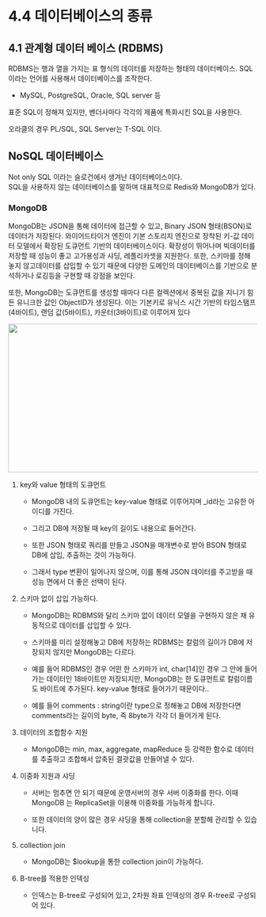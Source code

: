 # 4.4 데이터베이스의 종류



## 4.1 관계형 데이터 베이스 (RDBMS)

RDBMS는 행과 열을 가지는 표 형식의 데이터를 저장하는 형태의 데이터베이스. 
SQL 이라는 언어를 사용해서 데이터베이스를 조작한다.  

* MySQL, PostgreSQL, Oracle, SQL server 등

표준 SQL이 정해져 있지만, 벤더사마다 각각의 제품에 특화시킨 SQL을 사용한다.

오라클의 경우 PL/SQL, SQL Server는 T-SQL 이다.



## NoSQL 데이터베이스

Not only SQL 이라는 슬로건에서 생겨난 데이터베이스이다.  
SQL을 사용하지 않는 데이터베이스를 말하며 대표적으로 Redis와 MongoDB가 있다.  

### MongoDB

MongoDB는 JSON을 통해 데이터에 접근할 수 있고, Binary JSON 형태(BSON)로 데이터가 저장된다.  와이어드타이거 엔진이 기본 스토리지 엔진으로 장착된 키-값 데이터 모델에서 확장된 도큐먼트 기반의 데이터베이스이다.  확장성이 뛰어나며 빅데이터를 저장할
때 성능이 좋고 고가용성과 샤딩, 레플리카셋을 지원한다. 또한, 스키마를 정해 놓지 않고데이터를 삽입할 수 있기 때문에 다양한 도메인의 데이터베이스를 기반으로 분석하거나 로깅등을 구현할 때 강점을 보인다.  


또한, MongoDB는 도큐먼트를 생성할 때마다 다른 컬렉션에서 중복된 값을 지니기 힘든 유니크한 값인 ObjectID가 생성된다. 이는 기본키로 유닉스 시간 기반의 타임스탬프(4바이트), 랜덤 값(5바이트), 카운터(3바이트)로 이루어져 있다

<img src="https://blog.kakaocdn.net/dn/biKIyk/btrRZMwVzY7/TOEVcCxtFft7xihsijmzm1/img.png" width=600 height=300>

1. key와 value 형태의 도큐먼트

     * MongoDB 내의 도큐먼트는 key-value 형태로 이루어지며 _id라는 고유한 아이디를 가진다.

     * 그리고 DB에 저장될 때 key의 길이도 내용으로 들어간다. 

     * 또한 JSON 형태로 쿼리를 만들고 JSON을 매개변수로 받아 BSON 형태로 DB에 삽입, 추출하는 것이
       가능하다. 

     * 그래서 type 변환이 일어나지 않으며, 이를 통해 JSON 데이터를 주고받을 때 성능 면에서 더 좋은 선택이 된다.


2. 스키마 없이 삽입 가능하다.

     * MongoDB는 RDBMS와 달리 스키마 없이 데이터 모델을 구현하지 않은 채 유동적으로 데이터를 삽입할 수 있다. 

     * 스키마를 미리 설정해놓고 DB에 저장하는 RDBMS는 칼럼의 길이가 DB에 저장되지  않지만 MongoDB는 다르다. 

     * 예를 들어 RDBMS인 경우 어떤 한 스키마가 int, char[14]인 경우 그 안에 들어가는 데이터인 18바이트만 저장되지만, MongoDB는 한 도큐먼트로 칼럼이름도 바이트에 추가된다. key-value 형태로 들어가기 때문이다.. 

     * 예를 들어 comments : string이란 type으로 정해놓고 DB에 저장한다면 comments라는 길이의 byte, 즉 8byte가 각각 더 들어가게 된다.


3. 데이터의 조합함수 지원
     * MongoDB는 min, max, aggregate, mapReduce 등 강력한 함수로 데이터를 추출하고
       조합해서 압축된 결괏값을 만들어낼 수 있다.


4. 이중화 지원과 샤딩

     * 서버는 멈추면 안 되기 때문에 운영서버의 경우 서버 이중화를 한다. 이때 MongoDB 는 ReplicaSet을 이용해 이중화를 가능하게 합니다. 

     * 또한 데이터의 양이 많은 경우 샤딩을 통해 collection을 분할해 관리할 수 있습니다.


  

5. collection join
   * MongoDB는 $lookup을 통한 collection join이 가능하다.

6. B-tree를 적용한 인덱싱
   * 인덱스는 B-tree로 구성되어 있고,  2차원 좌표 인덱싱의 경우 R-tree로 구성되어 있다.
